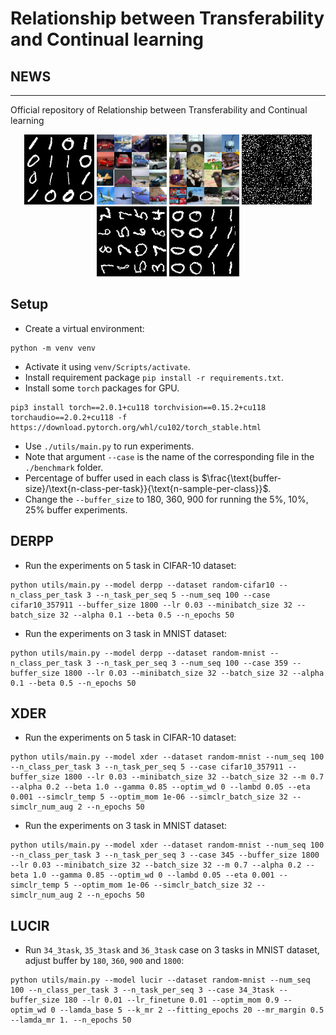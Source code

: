 # Relationship between Transferability and Continual learning

## NEWS

-----------------------------


Official repository of Relationship between Transferability and Continual learning

<p align="center">
  <img width="112" height="112" src="seq_mnist.gif" alt="Sequential MNIST">
  <img width="112" height="112" src="seq_cifar10.gif" alt="Sequential CIFAR-10">
  <img width="112" height="112" src="seq_tinyimg.gif" alt="Sequential TinyImagenet">
  <img width="112" height="112" src="perm_mnist.gif" alt="Permuted MNIST">
  <img width="112" height="112" src="rot_mnist.gif" alt="Rotated MNIST">
  <img width="112" height="112" src="mnist360.gif" alt="MNIST-360">
</p>

## Setup

+ Create a virtual environment:
```
python -m venv venv
```
+ Activate it using `venv/Scripts/activate`.
+ Install requirement package `pip install -r requirements.txt`.
+ Install some `torch` packages for GPU.
```
pip3 install torch==2.0.1+cu118 torchvision==0.15.2+cu118 torchaudio==2.0.2+cu118 -f https://download.pytorch.org/whl/cu102/torch_stable.html
```

+ Use `./utils/main.py` to run experiments.
+ Note that argument `--case` is the name of the corresponding file in the `./benchmark` folder.
+ Percentage of buffer used in each class is $\frac{\text{buffer-size}/\text{n-class-per-task}}{\text{n-sample-per-class}}$.
+ Change the `--buffer_size` to 180, 360, 900 for running the 5%, 10%, 25% buffer experiments.


## DERPP

+ Run the experiments on 5 task in CIFAR-10 dataset:
```
python utils/main.py --model derpp --dataset random-cifar10 --n_class_per_task 3 --n_task_per_seq 5 --num_seq 100 --case cifar10_357911 --buffer_size 1800 --lr 0.03 --minibatch_size 32 --batch_size 32 --alpha 0.1 --beta 0.5 --n_epochs 50
```
+ Run the experiments on 3 task in MNIST dataset:
```
python utils/main.py --model derpp --dataset random-mnist --n_class_per_task 3 --n_task_per_seq 3 --num_seq 100 --case 359 --buffer_size 1800 --lr 0.03 --minibatch_size 32 --batch_size 32 --alpha 0.1 --beta 0.5 --n_epochs 50
```

## XDER

+ Run the experiments on 5 task in CIFAR-10 dataset:
```
python utils/main.py --model xder --dataset random-mnist --num_seq 100 --n_class_per_task 3 --n_task_per_seq 5 --case cifar10_357911 --buffer_size 1800 --lr 0.03 --minibatch_size 32 --batch_size 32 --m 0.7 --alpha 0.2 --beta 1.0 --gamma 0.85 --optim_wd 0 --lambd 0.05 --eta 0.001 --simclr_temp 5 --optim_mom 1e-06 --simclr_batch_size 32 --simclr_num_aug 2 --n_epochs 50
```
+ Run the experiments on 3 task in MNIST dataset:
```
python utils/main.py --model xder --dataset random-mnist --num_seq 100 --n_class_per_task 3 --n_task_per_seq 3 --case 345 --buffer_size 1800 --lr 0.03 --minibatch_size 32 --batch_size 32 --m 0.7 --alpha 0.2 --beta 1.0 --gamma 0.85 --optim_wd 0 --lambd 0.05 --eta 0.001 --simclr_temp 5 --optim_mom 1e-06 --simclr_batch_size 32 --simclr_num_aug 2 --n_epochs 50
```

## LUCIR
+ Run `34_3task`, `35_3task` and `36_3task` case on 3 tasks in MNIST dataset, adjust buffer by `180`, `360`, `900` and `1800`:
```
python utils/main.py --model lucir --dataset random-mnist --num_seq 100 --n_class_per_task 3 --n_task_per_seq 3 --case 34_3task --buffer_size 180 --lr 0.01 --lr_finetune 0.01 --optim_mom 0.9 --optim_wd 0 --lamda_base 5 --k_mr 2 --fitting_epochs 20 --mr_margin 0.5 --lamda_mr 1. --n_epochs 50
```
